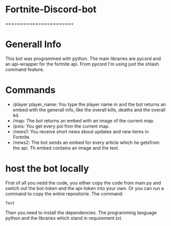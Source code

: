 # Fortnite-Discord-bot
=======================

# Generall Info
This bot was programmed with python. The main libraries are pycord and an api-wrapper for the fortnite api. From pycord I'm using just the shlash command feature.

# Commands
- /player player_name: You type the player name in and the bot returns an embed with the generall info, like the overall kills, deaths and the overall kd.
- /map: The bot returns an embed with an image of the current map.
- /pois: You get every poi fron the current map.
- /news1: You receive short news about updates and new items in Fortnite.
- /news2: The bot sends an embed for every article which he getsfrom the api. Th embed contains an image and the text.

# host the bot locally
First of all you nedd the code, you either copy the code from main.py and switch out the bot-token and the api-token into your own.
Or you can run a command to copy the entire repositorie.
The command:
```
Test
```
Then you need to install the dependencies. The programming language python and the libraries which stand in requirement.txt.
